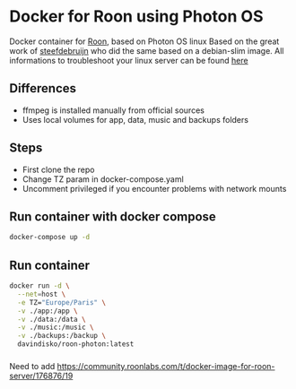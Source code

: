 # Docker for Roon using Photon OS

Docker container for [Roon], based on Photon OS linux
Based on the great work of [steefdebruijn] who did the same based on a debian-slim image.
All informations to troubleshoot your linux server can be found [here]

## Differences
- ffmpeg is installed manually from official sources
- Uses local volumes for app, data, music and backups folders

## Steps
- First clone the repo
- Change TZ param in docker-compose.yaml
- Uncomment privileged if you encounter problems with network mounts

## Run container with docker compose
```sh
docker-compose up -d
```

## Run container
```sh
docker run -d \
  --net=host \
  -e TZ="Europe/Paris" \
  -v ./app:/app \
  -v ./data:/data \
  -v ./music:/music \
  -v ./backups:/backup \
  davindisko/roon-photon:latest
```

[steefdebruijn]: <https://github.com/steefdebruijn/docker-roonserver>
[roon]: <https://roonlabs.com>
[here]: <https://help.roonlabs.com/portal/en/kb/articles/linux-install>

###
Need to add https://community.roonlabs.com/t/docker-image-for-roon-server/176876/19
